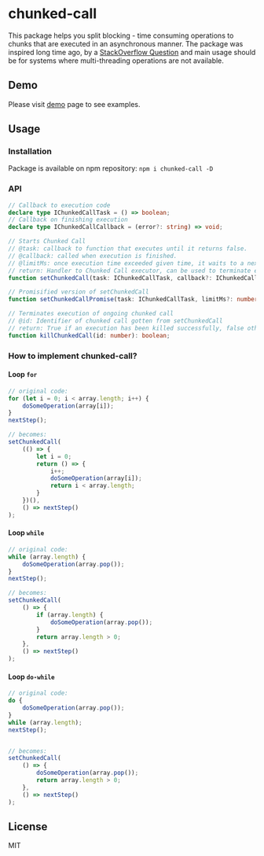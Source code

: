 # chunked-call
This package helps you split blocking - time consuming operations to chunks that are executed in an asynchronous manner.
The package was inspired long time ago, by a [StackOverflow Question](https://stackoverflow.com/questions/44669648/asynchronous-callback-javascript-with-complex-calculation) and main usage should be for systems where multi-threading operations are not available. 

## Demo
Please visit [demo](https://trzeci-eu.github.io/chunked-call/) page to see examples.

## Usage
### Installation
Package is available on npm repository: `npm i chunked-call -D`

### API
```ts
// Callback to execution code
declare type IChunkedCallTask = () => boolean;
// Callback on finishing execution
declare type IChunkedCallCallback = (error?: string) => void;

// Starts Chunked Call
// @task: callback to function that executes until it returns false. 
// @callback: called when execution is finished.
// @limitMs: once execution time exceeded given time, it waits to a next frame
// return: Handler to Chunked Call executor, can be used to terminate execution
function setChunkedCall(task: IChunkedCallTask, callback?: IChunkedCallCallback, limitMs?: number): number;

// Promisified version of setChunkedCall
function setChunkedCallPromise(task: IChunkedCallTask, limitMs?: number): Promise<void>;

// Terminates execution of ongoing chunked call
// @id: Identifier of chunked call gotten from setChunkedCall
// return: True if an execution has been killed successfully, false otherwise.
function killChunkedCall(id: number): boolean;
```

### How to implement chunked-call? 
#### Loop `for`
```js
// original code:
for (let i = 0; i < array.length; i++) {
    doSomeOperation(array[i]);
}
nextStep();

// becomes:
setChunkedCall(
    (() => {
        let i = 0;
        return () => {
            i++;
            doSomeOperation(array[i]);
            return i < array.length;
        }
    })(), 
    () => nextStep()
);
```

#### Loop `while`
```js
// original code:
while (array.length) {
    doSomeOperation(array.pop());
}
nextStep();

// becomes:
setChunkedCall(
    () => {
        if (array.length) {
            doSomeOperation(array.pop());
        }
        return array.length > 0;
    }, 
    () => nextStep()
);
```

#### Loop `do-while`
```js
// original code:
do {
    doSomeOperation(array.pop());
}
while (array.length);
nextStep();


// becomes:
setChunkedCall(
    () => {
        doSomeOperation(array.pop());
        return array.length > 0;
    }, 
    () => nextStep()
);
```

## License
MIT
